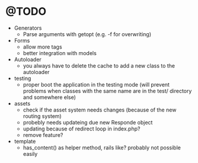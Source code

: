 # @TODO

* Generators
  * Parse arguments with getopt (e.g. -f for overwriting)
* Forms
  * allow more tags
  * better integration with models
* Autoloader
  * you always have to delete the cache to add a new class to the autoloader
* testing
  * proper boot the application in the testing mode (will prevent problems when classes with the same name are in the test/ directory and somewhere else)
* assets
  * check if the asset system needs changes (because of the new routing system)
  * probebly needs updateing due new Responde object
  * updating because of redirect loop in index.php?
  * remove feature?
* template
  * has_content() as helper method, rails like? probably not possible easily
